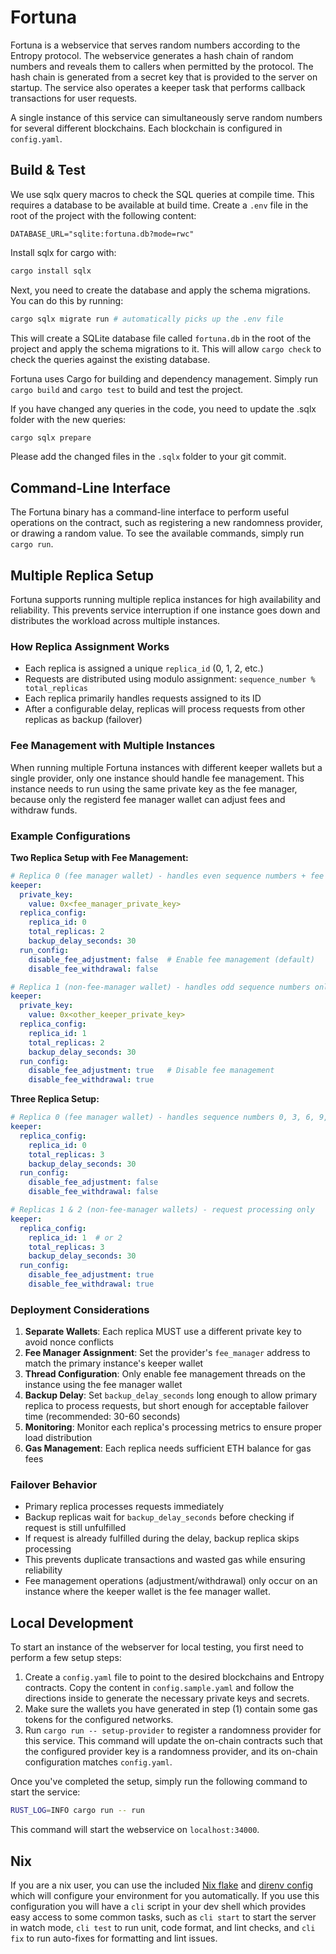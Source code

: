 # Fortuna

Fortuna is a webservice that serves random numbers according to the Entropy protocol.
The webservice generates a hash chain of random numbers and reveals them to callers when permitted by the protocol.
The hash chain is generated from a secret key that is provided to the server on startup.
The service also operates a keeper task that performs callback transactions for user requests.

A single instance of this service can simultaneously serve random numbers for several different blockchains.
Each blockchain is configured in `config.yaml`.

## Build & Test

We use sqlx query macros to check the SQL queries at compile time. This requires
a database to be available at build time. Create a `.env` file in the root of the project with the following content:

```
DATABASE_URL="sqlite:fortuna.db?mode=rwc"
```

Install sqlx for cargo with:
```bash
cargo install sqlx
```

Next, you need to create the database and apply the schema migrations. You can do this by running:

```bash
cargo sqlx migrate run # automatically picks up the .env file
```
This will create a SQLite database file called `fortuna.db` in the root of the project and apply the schema migrations to it.
This will allow `cargo check` to check the queries against the existing database.

Fortuna uses Cargo for building and dependency management.
Simply run `cargo build` and `cargo test` to build and test the project.

If you have changed any queries in the code, you need to update the .sqlx folder with the new queries:

```bash
cargo sqlx prepare
```
Please add the changed files in the `.sqlx` folder to your git commit.

## Command-Line Interface

The Fortuna binary has a command-line interface to perform useful operations on the contract, such as
registering a new randomness provider, or drawing a random value. To see the available commands, simply run `cargo run`.

## Multiple Replica Setup

Fortuna supports running multiple replica instances for high availability and reliability. This prevents service interruption if one instance goes down and distributes the workload across multiple instances.

### How Replica Assignment Works

- Each replica is assigned a unique `replica_id` (0, 1, 2, etc.)
- Requests are distributed using modulo assignment: `sequence_number % total_replicas`
- Each replica primarily handles requests assigned to its ID
- After a configurable delay, replicas will process requests from other replicas as backup (failover)

### Fee Management with Multiple Instances

When running multiple Fortuna instances with different keeper wallets but a single provider, only one instance should handle fee management. This instance needs to run using the same private key as the fee manager, because only the registerd fee manager wallet can adjust fees and withdraw funds.

### Example Configurations

**Two Replica Setup with Fee Management:**
```yaml
# Replica 0 (fee manager wallet) - handles even sequence numbers + fee management
keeper:
  private_key:
    value: 0x<fee_manager_private_key>
  replica_config:
    replica_id: 0
    total_replicas: 2
    backup_delay_seconds: 30
  run_config:
    disable_fee_adjustment: false  # Enable fee management (default)
    disable_fee_withdrawal: false

# Replica 1 (non-fee-manager wallet) - handles odd sequence numbers only
keeper:
  private_key:
    value: 0x<other_keeper_private_key>
  replica_config:
    replica_id: 1
    total_replicas: 2
    backup_delay_seconds: 30
  run_config:
    disable_fee_adjustment: true   # Disable fee management
    disable_fee_withdrawal: true
```

**Three Replica Setup:**
```yaml
# Replica 0 (fee manager wallet) - handles sequence numbers 0, 3, 6, 9, ... + fee management
keeper:
  replica_config:
    replica_id: 0
    total_replicas: 3
    backup_delay_seconds: 30
  run_config:
    disable_fee_adjustment: false
    disable_fee_withdrawal: false

# Replicas 1 & 2 (non-fee-manager wallets) - request processing only
keeper:
  replica_config:
    replica_id: 1  # or 2
    total_replicas: 3
    backup_delay_seconds: 30
  run_config:
    disable_fee_adjustment: true
    disable_fee_withdrawal: true
```

### Deployment Considerations

1. **Separate Wallets**: Each replica MUST use a different private key to avoid nonce conflicts
2. **Fee Manager Assignment**: Set the provider's `fee_manager` address to match the primary instance's keeper wallet
3. **Thread Configuration**: Only enable fee management threads on the instance using the fee manager wallet
4. **Backup Delay**: Set `backup_delay_seconds` long enough to allow primary replica to process requests, but short enough for acceptable failover time (recommended: 30-60 seconds)
5. **Monitoring**: Monitor each replica's processing metrics to ensure proper load distribution
6. **Gas Management**: Each replica needs sufficient ETH balance for gas fees

### Failover Behavior

- Primary replica processes requests immediately
- Backup replicas wait for `backup_delay_seconds` before checking if request is still unfulfilled
- If request is already fulfilled during the delay, backup replica skips processing
- This prevents duplicate transactions and wasted gas while ensuring reliability
- Fee management operations (adjustment/withdrawal) only occur on an instance where the keeper wallet is the fee manager wallet.

## Local Development

To start an instance of the webserver for local testing, you first need to perform a few setup steps:

1. Create a `config.yaml` file to point to the desired blockchains and Entropy contracts. Copy the content in `config.sample.yaml` and follow the directions inside to generate the necessary private keys and secrets.
1. Make sure the wallets you have generated in step (1) contain some gas tokens for the configured networks.
1. Run `cargo run -- setup-provider` to register a randomness provider for this service. This command
   will update the on-chain contracts such that the configured provider key is a randomness provider,
   and its on-chain configuration matches `config.yaml`.

Once you've completed the setup, simply run the following command to start the service:

```bash
RUST_LOG=INFO cargo run -- run
```

This command will start the webservice on `localhost:34000`.

## Nix

If you are a nix user, you can use the included [Nix flake](./flake.nix) and
[direnv config](./envrc) which will configure your environment for you
automatically.  If you use this configuration you will have a `cli` script in
your dev shell which provides easy access to some common tasks, such as `cli
start` to start the server in watch mode, `cli test` to run unit, code format,
and lint checks, and `cli fix` to run auto-fixes for formatting and lint issues.
